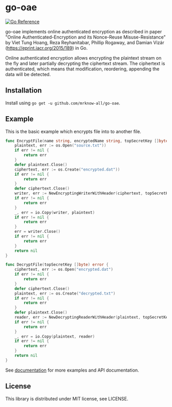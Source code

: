 # go-oae

[![Go Reference](https://pkg.go.dev/badge/github.com/mrknow-all/go-oae.svg)](https://pkg.go.dev/github.com/mrknow-all/go-oae)

go-oae implements online authenticated encryption as described in paper "Online Authenticated-Encryption and its Nonce-Reuse Misuse-Resistance"
by Viet Tung Hoang, Reza Reyhanitabar, Phillip Rogaway, and Damian Vizár (https://eprint.iacr.org/2015/189) in Go.

Online authenticated encryption allows encrypting the plaintext stream on the fly and later partially decrypting the
ciphertext stream. The ciphertext is authenticated, which means that modification, reordering, appending the data will
be detected.


## Installation

Install using `go get -u github.com/mrknow-all/go-oae`.

## Example

This is the basic example which encrypts file into to another file.
```Go
func EncryptFile(name string, encryptedName string, topSecretKey []byte) error {
    plaintext, err := os.Open("source.txt"))
    if err != nil {
        return err
    }
    defer plaintext.Close()
    ciphertext, err := os.Create("encrypted.dat"))
    if err != nil {
        return err
    }
    defer ciphertext.Close()
    writer, err := NewEncryptingWriterWithHeader(ciphertext, topSecretKey, nil, EncryptOptions{})
    if err != nil {
        return err
    }
    _, err = io.Copy(writer, plaintext)
    if err != nil {
        return err
    }
    err = writer.Close()
    if err != nil {
        return err
    }
    return nil
}

func DecryptFile(topSecretKey []byte) error {
    ciphertext, err := os.Open("encrypted.dat")
    if err != nil {
        return err
    }
    defer ciphertext.Close()
    plaintext, err := os.Create("decrypted.txt")
    if err != nil {
        return err
    }
    defer plaintext.Close()
    reader, err := NewDecryptingReaderWithHeader(plaintext, topSecretKey, nil)
    if err != nil {
        return err
    }
    _, err = io.Copy(plaintext, reader)
    if err != nil {
        return err
    }
    return nil
}
```

See [documentation](https://pkg.go.dev/github.com/mrknow-all/go-oae) for more examples and API documentation.

## License

This library is distributed under MIT license, see LICENSE.
